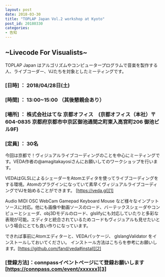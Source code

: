 ```yaml
---
layout: post
date: 2018-03-30
title: "TOPLAP Japan Vol.2 workshop at Kyoto"
post_id: 20180330
categories: 
- 告知
---
```


## ~Livecode For Visualists~

TOPLAP Japan はアルゴリズムやコンピュータープログラムで音楽を製作する人、ライブコーダー、VJたちを対象としたミーティングです。 

### [日時] ： 2018/04/28日(土)

### [時間] ： 13:00~15:00 （其後懇親会あり）

### [場所] ： 株式会社はてな 京都オフィス　(京都オフィス（本社）〒604-0835 京都府京都市中京区御池通間之町東入高宮町206 御池ビル9F)

### [定員] ： 30名

今回は京都で！ヴィジュアルライブコーディングのことを中心にミーティングです。VEDA作者の@amagitakayosiさんにお願いしてのワークショップを行います。

VEDAはGLSLによるシェーダーをAtomエディタを使ってライブコーディングをする環境。Atomのプラグインになっていて素早くヴィジュアルライブコーディングでVJを始めることができます。
[https://veda.gl][1]

Audio MIDI OSC WebCam Gamepad Keyboard Mouse など様々なインプットソースに対応。他にも画像や動画ソースのロード、バーテックスシェーダやコンピューとシェーダ、obj3Dモデルのロード、glslifyにも対応していたりと多彩な表現が可能。エディタと統合されているためコードもヴィジュアルも見せたいという場合にとても良い作りになっています。

できれば事前にAtomエディターと、VEDAパッケージ、 glslangValidator をインストールしておいてください。
インストール方法はこちらを参考にお願いします。[https://github.com/fand/veda#install][2]

### [登録方法]：connpassイベントページにて登録お願いします [https://connpass.com/event/xxxxxx][3]


[1]: https://veda.gl

[2]: https://github.com/fand/veda#install

[3]: https://connpass.com/event/xxxxxx
